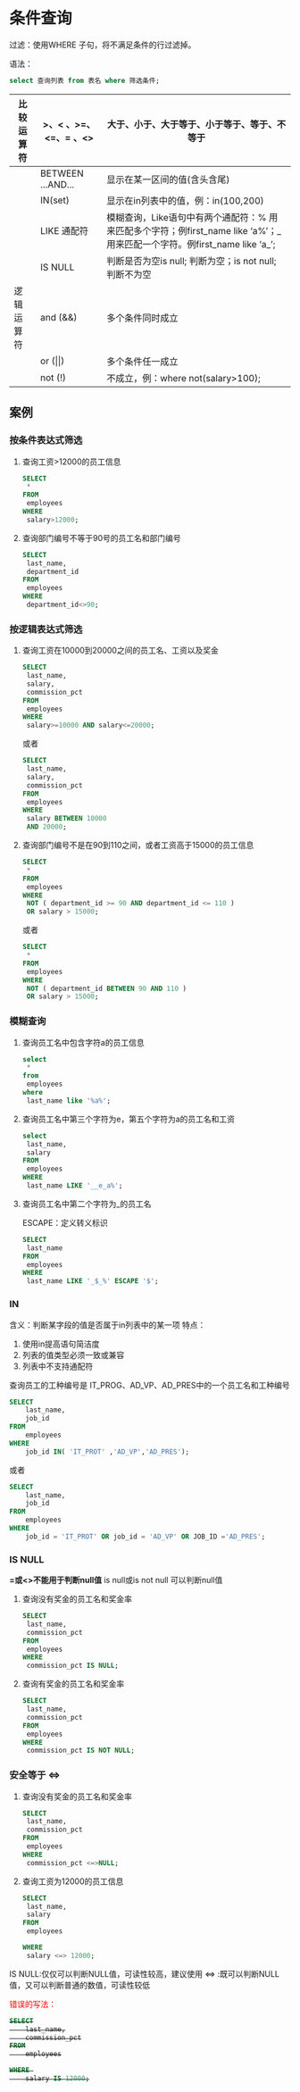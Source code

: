 # 条件查询

过滤：使用WHERE 子句，将不满足条件的行过滤掉。

语法：

``` sql
select 查询列表 from 表名 where 筛选条件;
```

| 比较运算符 | >、< 、>=、<=、= 、<> | 大于、小于、大于等于、小于等于、等于、不等于                 |
| ---------- | --------------------- | ------------------------------------------------------------ |
|            | BETWEEN  ...AND...    | 显示在某一区间的值(含头含尾)                                 |
|            | IN(set)               | 显示在in列表中的值，例：in(100,200)                          |
|            | LIKE 通配符           | 模糊查询，Like语句中有两个通配符：% 用来匹配多个字符；例first_name like ‘a%’；_ 用来匹配一个字符。例first_name like ‘a_’; |
|            | IS NULL               | 判断是否为空is null; 判断为空；is not null; 判断不为空       |
| 逻辑运算符 | and (&&)              | 多个条件同时成立                                             |
|            | or (\|\|)             | 多个条件任一成立                                             |
|            | not (!)               | 不成立，例：where not(salary>100);                           |

## 案例

### 按条件表达式筛选

1. 查询工资>12000的员工信息

   ``` sql
   SELECT 
   	*
   FROM
   	employees
   WHERE
   	salary>12000;
   ```

2. 查询部门编号不等于90号的员工名和部门编号

   ``` sql
   SELECT 
   	last_name,
   	department_id
   FROM
   	employees
   WHERE
   	department_id<>90;
   ```

### 按逻辑表达式筛选

1. 查询工资在10000到20000之间的员工名、工资以及奖金

   ``` sql
   SELECT
   	last_name,
   	salary,
   	commission_pct
   FROM
   	employees
   WHERE
   	salary>=10000 AND salary<=20000;
   ```

   或者

   ``` sql
   SELECT
   	last_name,
   	salary,
   	commission_pct 
   FROM
   	employees 
   WHERE
   	salary BETWEEN 10000 
   	AND 20000;
   ```

2. 查询部门编号不是在90到110之间，或者工资高于15000的员工信息

   ``` sql
   SELECT
   	* 
   FROM
   	employees 
   WHERE
   	NOT ( department_id >= 90 AND department_id <= 110 ) 
   	OR salary > 15000;
   ```

   或者

   ``` sql
   SELECT
   	* 
   FROM
   	employees 
   WHERE
   	NOT ( department_id BETWEEN 90 AND 110 ) 
   	OR salary > 15000;
   ```


### 模糊查询

1. 查询员工名中包含字符a的员工信息

   ``` sql
   select 
   	*
   from
   	employees
   where
   	last_name like '%a%';
   ```

2. 查询员工名中第三个字符为e，第五个字符为a的员工名和工资

   ``` sql
   select
   	last_name,
   	salary
   FROM
   	employees
   WHERE
   	last_name LIKE '__e_a%';
   ```

3. 查询员工名中第二个字符为_的员工名

   ESCAPE：定义转义标识

   ``` sql
   SELECT
   	last_name
   FROM
   	employees
   WHERE
   	last_name LIKE '_$_%' ESCAPE '$';
   ```

### IN

含义：判断某字段的值是否属于in列表中的某一项
特点：

1. 使用in提高语句简洁度
2. 列表的值类型必须一致或兼容
3. 列表中不支持通配符

查询员工的工种编号是 IT_PROG、AD_VP、AD_PRES中的一个员工名和工种编号

``` sql
SELECT
	last_name,
	job_id
FROM
	employees
WHERE
	job_id IN( 'IT_PROT' ,'AD_VP','AD_PRES');
```

或者

``` sql
SELECT
	last_name,
	job_id
FROM
	employees
WHERE
	job_id = 'IT_PROT' OR job_id = 'AD_VP' OR JOB_ID ='AD_PRES';
```

### IS NULL

**=或<>不能用于判断null值**
is null或is not null 可以判断null值

1. 查询没有奖金的员工名和奖金率

   ``` sql
   SELECT
   	last_name,
   	commission_pct
   FROM
   	employees
   WHERE
   	commission_pct IS NULL;
   ```

2. 查询有奖金的员工名和奖金率

   ``` sql
   SELECT
   	last_name,
   	commission_pct
   FROM
   	employees
   WHERE
   	commission_pct IS NOT NULL;
   ```

### 安全等于  <=>

1. 查询没有奖金的员工名和奖金率

   ``` sql
   SELECT
   	last_name,
   	commission_pct
   FROM
   	employees
   WHERE
   	commission_pct <=>NULL;
   ```

2. 查询工资为12000的员工信息

   ``` sql
   SELECT
   	last_name,
   	salary
   FROM
   	employees
   
   WHERE 
   	salary <=> 12000;
   ```

   

IS NULL:仅仅可以判断NULL值，可读性较高，建议使用
<=>    :既可以判断NULL值，又可以判断普通的数值，可读性较低

<span style="color:red">错误的写法：</span>

<del>

``` sql
SELECT
	last_name,
	commission_pct
FROM
	employees

WHERE 
	salary IS 12000;
```

</del>